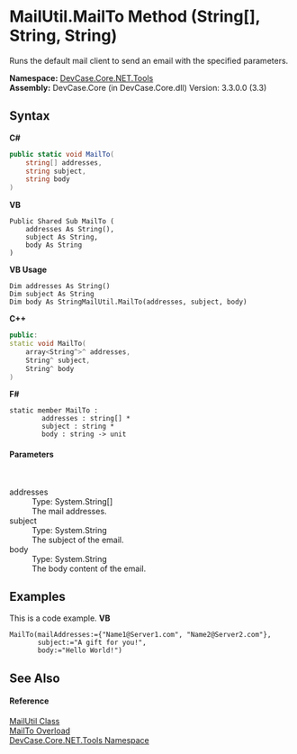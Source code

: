 # MailUtil.MailTo Method (String[], String, String)
 

Runs the default mail client to send an email with the specified parameters.

**Namespace:**&nbsp;<a href="N_DevCase_Core_NET_Tools">DevCase.Core.NET.Tools</a><br />**Assembly:**&nbsp;DevCase.Core (in DevCase.Core.dll) Version: 3.3.0.0 (3.3)

## Syntax

**C#**<br />
``` C#
public static void MailTo(
	string[] addresses,
	string subject,
	string body
)
```

**VB**<br />
``` VB
Public Shared Sub MailTo ( 
	addresses As String(),
	subject As String,
	body As String
)
```

**VB Usage**<br />
``` VB Usage
Dim addresses As String()
Dim subject As String
Dim body As StringMailUtil.MailTo(addresses, subject, body)
```

**C++**<br />
``` C++
public:
static void MailTo(
	array<String^>^ addresses, 
	String^ subject, 
	String^ body
)
```

**F#**<br />
``` F#
static member MailTo : 
        addresses : string[] * 
        subject : string * 
        body : string -> unit 

```


#### Parameters
&nbsp;<dl><dt>addresses</dt><dd>Type: System.String[]<br />The mail addresses.</dd><dt>subject</dt><dd>Type: System.String<br />The subject of the email.</dd><dt>body</dt><dd>Type: System.String<br />The body content of the email.</dd></dl>

## Examples
This is a code example. 
**VB**<br />
``` VB
MailTo(mailAddresses:={"Name1@Server1.com", "Name2@Server2.com"},
       subject:="A gift for you!",
       body:="Hello World!")
```


## See Also


#### Reference
<a href="T_DevCase_Core_NET_Tools_MailUtil">MailUtil Class</a><br /><a href="Overload_DevCase_Core_NET_Tools_MailUtil_MailTo">MailTo Overload</a><br /><a href="N_DevCase_Core_NET_Tools">DevCase.Core.NET.Tools Namespace</a><br />